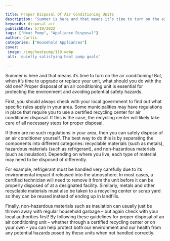 ```yaml
---

title: Proper Disposal Of Air Conditioning Units
description: "Summer is here and that means it’s time to turn on the air conditioning! But, when it’s time to upgrade or replace your unit, what...learn more"
keywords: disposal air
publishDate: 5/19/2022
tags: ["Heat Pump", "Appliance Disposal"]
author: Curtis
categories: ["Household Appliances"]
cover: 
 image: /img/heatpump/119.webp
 alt: 'quietly satisfying heat pump goals'

---
```


Summer is here and that means it’s time to turn on the air conditioning! But, when it’s time to upgrade or replace your unit, what should you do with the old one? Proper disposal of an air conditioning unit is essential for protecting the environment and avoiding potential safety hazards.

First, you should always check with your local government to find out what specific rules apply in your area. Some municipalities may have regulations in place that require you to use a certified recycling center for air conditioner disposal. If this is the case, the recycling center will likely take care of all necessary steps for proper disposal.

If there are no such regulations in your area, then you can safely dispose of an air conditioner yourself. The best way to do this is by separating the components into different categories: recyclable materials (such as metals), hazardous materials (such as refrigerant), and non-hazardous materials (such as insulation). Depending on where you live, each type of material may need to be disposed of differently. 

For example, refrigerant must be handled very carefully due to its environmental impact if released into the atmosphere. In most cases, a certified technician will need to remove it from the unit before it can be properly disposed of at a designated facility. Similarly, metals and other recyclable materials must also be taken to a recycling center or scrap yard so they can be reused instead of ending up in landfills. 

Finally, non-hazardous materials such as insulation can usually just be thrown away with regular household garbage – but again check with your local authorities first! By following these guidelines for proper disposal of an air conditioning unit – whether through a certified recycling center or on your own – you can help protect both our environment and our health from any potential hazards posed by these units when not handled correctly.
